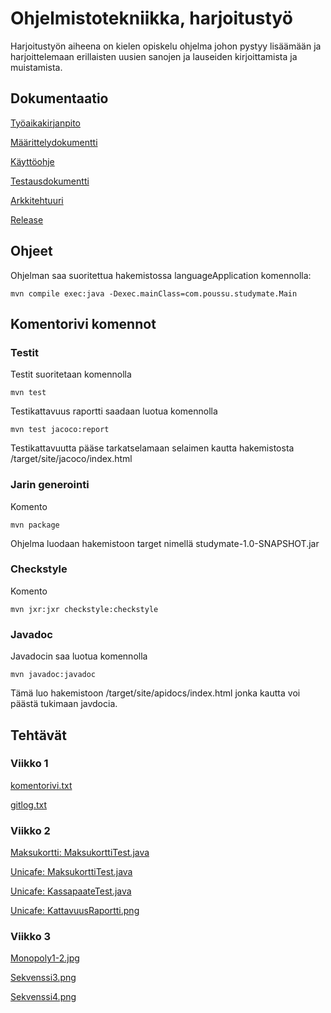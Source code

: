 <h1> Ohjelmistotekniikka, harjoitustyö </h1> 

Harjoitustyön aiheena on kielen opiskelu ohjelma johon pystyy lisäämään ja harjoittelemaan erillaisten uusien sanojen ja lauseiden kirjoittamista ja muistamista.

<h2>Dokumentaatio</h2>

[Työaikakirjanpito](https://github.com/Branuz/ot-harjoitustyo/blob/master/documents/tuntikirjanpito.md)

[Määrittelydokumentti](https://github.com/Branuz/ot-harjoitustyo/blob/master/documents/specificationOfRequirements.md)

[Käyttöohje](https://github.com/Branuz/ot-harjoitustyo/blob/master/documents/Usage%20instructions.md)

[Testausdokumentti](https://github.com/Branuz/ot-harjoitustyo/blob/master/documents/TestiDokumentaatio.md)

[Arkkitehtuuri](https://github.com/Branuz/ot-harjoitustyo/blob/master/documents/Architecture.md)

[Release](https://github.com/Branuz/ot-harjoitustyo/releases/tag/viikko6)


<h2>Ohjeet</h2>

Ohjelman saa suoritettua hakemistossa languageApplication komennolla: 
```
mvn compile exec:java -Dexec.mainClass=com.poussu.studymate.Main
```

<h2>Komentorivi komennot</h2>

<h3>Testit</h3>

Testit suoritetaan komennolla


```
mvn test
```
Testikattavuus raportti saadaan luotua komennolla

```
mvn test jacoco:report
```
Testikattavuutta pääse tarkatselamaan selaimen kautta hakemistosta /target/site/jacoco/index.html

<h3>Jarin generointi</h3>

Komento
```
mvn package 
```
Ohjelma luodaan hakemistoon target nimellä studymate-1.0-SNAPSHOT.jar


<h3>Checkstyle</h3>

Komento

```
mvn jxr:jxr checkstyle:checkstyle
```
<h3>Javadoc</h3>

Javadocin saa luotua komennolla 

```
mvn javadoc:javadoc
```
Tämä luo hakemistoon /target/site/apidocs/index.html jonka kautta voi päästä tukimaan javdocia.
  
<h2> Tehtävät</h2>
<h3> Viikko 1</h3>

[komentorivi.txt](https://github.com/Branuz/ot-harjoitustyo/blob/master/laskarit/viikko1/komentorivi.txt)

[gitlog.txt](https://github.com/Branuz/ot-harjoitustyo/blob/master/laskarit/viikko1/gitlog.txt)
<h3> Viikko 2</h3>

[Maksukortti: MaksukorttiTest.java](https://github.com/Branuz/ot-harjoitustyo/blob/master/laskarit/viikko2/Maksukortti/src/test/java/MaksukorttiTest.java)

[Unicafe: MaksukorttiTest.java](https://github.com/Branuz/ot-harjoitustyo/blob/master/laskarit/viikko2/Unicafe/src/test/java/com/mycompany/unicafe/MaksukorttiTest.java)

[Unicafe: KassapaateTest.java](https://github.com/Branuz/ot-harjoitustyo/blob/master/laskarit/viikko2/Unicafe/src/test/java/com/mycompany/unicafe/KassapaateTest.java)

[Unicafe: KattavuusRaportti.png](https://github.com/Branuz/ot-harjoitustyo/blob/master/laskarit/viikko2/Kattavuusraportti.png)

<h3> Viikko 3</h3>

[Monopoly1-2.jpg](https://github.com/Branuz/ot-harjoitustyo/blob/master/laskarit/viikko3/Monopoly_1-2.jpg)


[Sekvenssi3.png](https://github.com/Branuz/ot-harjoitustyo/blob/master/laskarit/viikko3/Sekvenssi3.png)

[Sekvenssi4.png](https://github.com/Branuz/ot-harjoitustyo/blob/master/laskarit/viikko3/Sekvenssi4.png)
